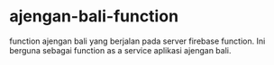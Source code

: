 # ajengan-bali-function
function ajengan bali yang berjalan pada server firebase function. Ini berguna sebagai function as a service aplikasi ajengan bali.

